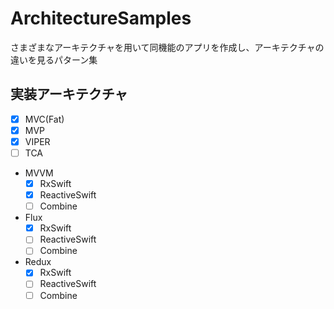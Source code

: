 # ArchitectureSamples
さまざまなアーキテクチャを用いて同機能のアプリを作成し、アーキテクチャの違いを見るパターン集

## 実装アーキテクチャ

- [x] MVC(Fat)
- [x] MVP
- [x] VIPER
- [ ] TCA
- MVVM
    - [x] RxSwift
    - [x] ReactiveSwift
    - [ ] Combine
- Flux
    - [x] RxSwift
    - [ ] ReactiveSwift
    - [ ] Combine
- Redux
    - [x] RxSwift
    - [ ] ReactiveSwift
    - [ ] Combine
